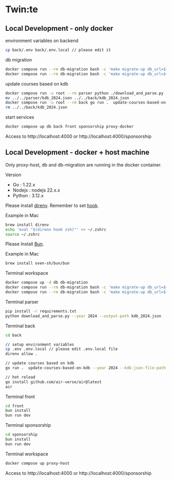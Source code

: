 # Twin:te

## Local Development - only docker

environment variables on backend
```sh
cp back/.env back/.env.local // please edit it
```

db migration
```sh
docker compose run --rm db-migration bash -c 'make migrate-up db_url=${DB_URL}'
docker compose run --rm db-migration bash -c 'make migrate-up db_url=${TEST_DB_URL}'
```

update courses based on kdb
```sh
docker compose run -u root --rm parser python ./download_and_parse.py --year 2024 --output-path kdb_2024.json
mv ../../parser/kdb_2024.json ../../back/kdb_2024.json
docker compose run -u root --rm back go run .  update-courses-based-on-kdb --year 2024 --kdb-json-file-path kdb_2024.json
rm ../../back/kdb_2024.json
```

start services
```sh
docker compose up db back front sponsorship proxy-docker
```

Access to http://localhost:4000 or http://localhost:4000/sponsorship

## Local Development - docker + host machine

Only proxy-host, db and db-migration are running in the docker container.

Version
- Go : 1.22.x
- Nodejs : nodejs 22.x.x
- Python : 3.12.x

Please install [direnv](https://github.com/direnv/direnv).
Remember to set [hook](https://direnv.net/docs/hook.html).

Example in Mac
```sh
brew install direnv
echo 'eval "$(direnv hook zsh)"' >> ~/.zshrc
source ~/.zshrc
```

Please Install [Bun](https://bun.sh/docs/installation).

Example in Mac
```sh
brew install oven-sh/bun/bun
```

Terminal workspace
```sh
docker compose up -d db db-migration
docker compose run --rm db-migration bash -c 'make migrate-up db_url=${DB_URL}'
docker compose run --rm db-migration bash -c 'make migrate-up db_url=${TEST_DB_URL}'
```

Terminal parser
```sh
pip install -r requirements.txt
python download_and_parse.py --year 2024 --output-path kdb_2024.json
```

Terminal back
```sh
cd back

// setup environment variables
cp .env .env.local // please edit .env.local file
direnv allow .

// update courses based on kdb
go run .  update-courses-based-on-kdb --year 2024 --kdb-json-file-path ../parser/kdb_2024.json

// hot reload
go install github.com/air-verse/air@latest
air
```

Terminal front
```sh
cd front
bun install
bun run dev
```

Terminal sponsorship
```sh
cd sponsorship
bun install
bun run dev
```

Terminal workspace
```sh
docker compose up proxy-host
```

Access to http://localhost:4000 or http://localhost:4000/sponsorship
